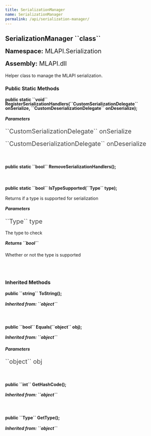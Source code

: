 ```yaml
---
title: SerializationManager
name: SerializationManager
permalink: /api/serialization-manager/
---
```


<div style="line-height: 1;">
	<h2 markdown="1">SerializationManager ``class``</h2>
	<p style="font-size: 20px;"><b>Namespace:</b> MLAPI.Serialization</p>
	<p style="font-size: 20px;"><b>Assembly:</b> MLAPI.dll</p>
</div>
<p>Helper class to manage the MLAPI serialization.</p>

<div>
	<h3 markdown="1">Public Static Methods</h3>
	<div style="line-height: 1;">
		<h4 markdown="1"><b>public static ``void`` RegisterSerializationHandlers(``CustomSerializationDelegate<T>`` onSerialize, ``CustomDeserializationDelegate<T>`` onDeserialize);</b></h4>
		<h5><b>Parameters</b></h5>
		<div>
			<p style="font-size: 20px; color: #444;" markdown="1">``CustomSerializationDelegate<T>`` onSerialize</p>
		</div>
		<div>
			<p style="font-size: 20px; color: #444;" markdown="1">``CustomDeserializationDelegate<T>`` onDeserialize</p>
		</div>
	</div>
	<br>
	<div style="line-height: 1;">
		<h4 markdown="1"><b>public static ``bool`` RemoveSerializationHandlers();</b></h4>
	</div>
	<br>
	<div style="line-height: 1;">
		<h4 markdown="1"><b>public static ``bool`` IsTypeSupported(``Type`` type);</b></h4>
		<p>Returns if a type is supported for serialization</p>
		<h5><b>Parameters</b></h5>
		<div>
			<p style="font-size: 20px; color: #444;" markdown="1">``Type`` type</p>
			<p>The type to check</p>
		</div>
		<h5 markdown="1"><b>Returns ``bool``</b></h5>
		<div>
			<p>Whether or not the type is supported</p>
		</div>
	</div>
	<br>
</div>
<br>
<div>
	<h3 markdown="1">Inherited Methods</h3>
	<div style="line-height: 1;">
		<h4 markdown="1"><b>public ``string`` ToString();</b></h4>
		<h5 markdown="1">Inherited from: ``object``</h5>
	</div>
	<br>
	<div style="line-height: 1;">
		<h4 markdown="1"><b>public ``bool`` Equals(``object`` obj);</b></h4>
		<h5 markdown="1">Inherited from: ``object``</h5>
		<h5><b>Parameters</b></h5>
		<div>
			<p style="font-size: 20px; color: #444;" markdown="1">``object`` obj</p>
		</div>
	</div>
	<br>
	<div style="line-height: 1;">
		<h4 markdown="1"><b>public ``int`` GetHashCode();</b></h4>
		<h5 markdown="1">Inherited from: ``object``</h5>
	</div>
	<br>
	<div style="line-height: 1;">
		<h4 markdown="1"><b>public ``Type`` GetType();</b></h4>
		<h5 markdown="1">Inherited from: ``object``</h5>
	</div>
</div>
<br>
